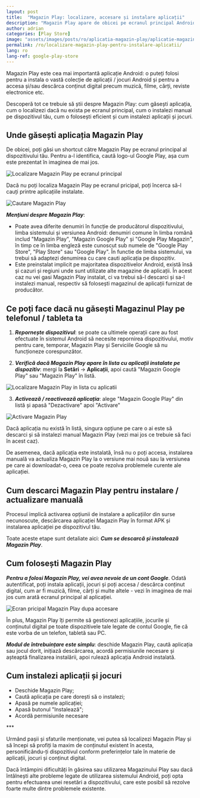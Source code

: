 ```yaml
---
layout: post
title:  "Magazin Play: localizare, accesare și instalare aplicații"
description: "Magazin Play apare de obicei pe ecranul principal Android. Află cum o localizezi dacă nu o găsești, cum o folosești și cum instalezi aplicații și jocuri"
author: adrian
categories: [Play Store]
image: "assets/images/posts/ro/aplicatia-magazin-play/aplicatie-magazin-play_prezentare.png"
permalink: /ro/localizare-magazin-play-pentru-instalare-aplicatii/
lang: ro
lang-ref: google-play-store
---
```


Magazin Play este cea mai importantă aplicație Android: o puteți folosi pentru a instala o vastă colecție de aplicații / jocuri Android și pentru a accesa și/sau descărca conținut digital precum muzică, filme, cărți, reviste electronice etc.

Descoperă tot ce trebuie să știi despre Magazin Play: cum găsești aplicația, cum o localizezi dacă nu exista pe ecranul principal, cum o instalezi manual pe dispozitivul tău, cum o folosești eficient și cum instalezi aplicații și jocuri.

## Unde găsești aplicația Magazin Play

De obicei, poți găsi un shortcut către Magazin Play pe ecranul principal al dispozitivului tău. Pentru a-l identifica, caută logo-ul Google Play, așa cum este prezentat în imaginea de mai jos.

<img alt="Localizare Magazin Play pe ecranul principal" title="Localizare Magazin Play pe ecranul principal" class="article-image" src="{{site.baseurl}}/assets/images/posts/{{page.lang}}/aplicatia-magazin-play/localizare-magazin-play-ecran-principal.jpg">

Dacă nu poți localiza Magazin Play pe ecranul pricipal, poți încerca să-l cauți printre aplicațiile instalate.

<img alt="Cautare Magazin Play" title="Cautare Magazin Play" class="article-image" src="{{site.baseurl}}/assets/images/posts/{{page.lang}}/aplicatia-magazin-play/cautare-magazin-play-ecran-principal.jpg">

***Mențiuni despre Magazin Play***:
- Poate avea diferite denumiri în funcție de producătorul dispozitivului, limba sistemului și versiunea Android: denumiri comune în limba română includ "Magazin Play", "Magazin Google Play" și "Google Play Magazin", în timp ce în limba engleză este cunoscut sub numele de "Google Play Store", "Play Store" sau "Google Play". În functie de limba sistemului, va trebui să adaptezi denumirea cu care cauti aplicația pe dispozitiv.
- Este preinstalat implicit pe majoritatea dispozitivelor Android, există însă și cazuri și regiuni unde sunt utilizate alte magazine de aplicații. În acest caz nu vei gasi Magazin Play instalat, ci va trebui să-l descarci și sa-l instalezi manual, respectiv să folosești magazinul de aplicații furnizat de producător.

## Ce poți face dacă nu găsești Magazinul Play pe telefonul / tableta ta

1. ***Repornește dispozitivul***: se poate ca ultimele operații care au fost efectuate în sistemul Android să necesite repornirea dispozitivului, motiv pentru care, temporar, Magazin Play și Serviciile Google să nu funcționeze corespunzător.

2. ***Verifică dacă Magazin Play apare în lista cu aplicații instalate pe dispozitiv***: mergi la **Setări** → **Aplicații**, apoi caută "Magazin Google Play" sau "Magazin Play" în listă.
<img alt="Localizare Magazin Play in lista cu aplicatii" title="Localizare Magazin Play in lista cu aplicatii" class="article-image" src="{{site.baseurl}}/assets/images/posts/{{page.lang}}/aplicatia-magazin-play/localizare-magazin-play-in-lista-cu-aplicatii.png">

3. ***Activează / reactivează aplicația***: alege "Magazin Google Play" din listă și apasă "Dezactivare" apoi "Activare"
<img alt="Activare Magazin Play" title="Activare Magazin Play" class="article-image" src="{{site.baseurl}}/assets/images/posts/{{page.lang}}/aplicatia-magazin-play/activare-magazin-play.jpg">

Dacă aplicația nu există în listă, singura opțiune pe care o ai este să descarci și să instalezi manual Magazin Play (vezi mai jos ce trebuie să faci în acest caz).

De asemenea, dacă aplicația este instalată, însă nu o poți accesa, instalarea manuală va actualiza Magazin Play la o versiune mai nouă sau la versiunea pe care ai downloadat-o, ceea ce poate rezolva problemele curente ale aplicației.

## Cum descarci Magazin Play pentru instalare / actualizare manuală

Procesul implică activarea opțiunii de instalare a aplicațiilor din surse necunoscute, descărcarea aplicației Magazin Play în format APK și instalarea aplicației pe dispozitivul tău.

Toate aceste etape sunt detaliate aici: ***Cum se descarcă și instalează Magazin Play***.

## Cum folosești Magazin Play

***Pentru a folosi Magazin Play, vei avea nevoie de un cont Google***. Odată autentificat, poți instala aplicații, jocuri și poți accesa / descărca conținut digital, cum ar fi muzică, filme, cărți și multe altele - vezi în imaginea de mai jos cum arată ecranul principal al aplicației.

<img alt="Ecran pricipal Magazin Play dupa accesare" title="Ecran pricipal Magazin Play dupa accesare" class="article-image" src="{{site.baseurl}}/assets/images/posts/{{page.lang}}/aplicatia-magazin-play/ecran-principal-magazin-google-play.jpg">

În plus, Magazin Play îți permite să gestionezi aplicațiile, jocurile și conținutul digital pe toate dispozitivele tale legate de contul Google, fie că este vorba de un telefon, tabletă sau PC.

***Modul de întrebuințare este simplu***: deschide Magazin Play, caută aplicația sau jocul dorit, inițiază descărcarea, acordă permisiunile necesare și așteaptă finalizarea instalării, apoi rulează aplicația Android instalată.

## Cum instalezi aplicații și jocuri

- Deschide Magazin Play;
- Caută aplicația pe care dorești să o instalezi;
- Apasă pe numele aplicației;
- Apasă butonul "Instalează";
- Acordă permisiunile necesare

<div class="post-bottom-stars">***</div>

Urmând pașii și sfaturile menționate, vei putea să localizezi Magazin Play și să începi să profiți la maxim de conținutul existent în acesta, personificându-ți dispozitivul conform preferințelor tale în materie de aplicații, jocuri și conținut digital.

Dacă întâmpini dificultăți în găsirea sau utilizarea Magazinului Play sau dacă întâlnești alte probleme legate de utilizarea sistemului Android, poți opta pentru efectuarea unei resetări a dispozitivului, care este posibil să rezolve foarte multe dintre problemele existente.
